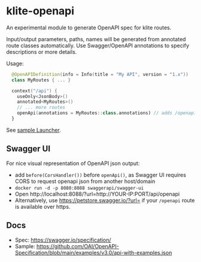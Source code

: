 # klite-openapi

An experimental module to generate OpenAPI spec for klite routes.

Input/output parameters, paths, names will be generated from annotated route classes automatically.
Use Swagger/OpenAPI annotations to specify descriptions or more details.

Usage:
```kotlin
  @OpenAPIDefinition(info = Info(title = "My API", version = "1.x"))
  class MyRoutes { ... }

  context("/api") {
    useOnly<JsonBody>()
    annotated<MyRoutes>()
    // ... more routes
    openApi(annotations = MyRoutes::class.annotations) // adds /openapi endpoint to the /api context
  }
```

See [sample Launcher](../sample/src/Launcher.kt).

## Swagger UI

For nice visual representation of OpenAPI json output:
* add `before(CorsHandler())` before `openApi()`, as Swagger UI requires CORS to request openapi json from another host/domain
* `docker run -d -p 8080:8088 swaggerapi/swagger-ui`
* Open http://localhost:8088/?url=http://YOUR-IP:PORT/api/openapi
* Alternatively, use https://petstore.swagger.io/?url= if your `/openapi` route is available over https.

## Docs

* Spec: https://swagger.io/specification/
* Sample: https://github.com/OAI/OpenAPI-Specification/blob/main/examples/v3.0/api-with-examples.json
